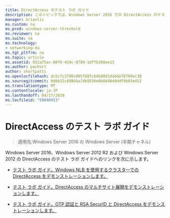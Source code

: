 ```yaml
---
title: DirectAccess のテスト ラボ ガイド
description: このトピックでは、Windows Server 2016 での DirectAccess のテスト ラボ ガイドへのリンクを示します。
manager: brianlic
ms.custom: na
ms.prod: windows-server-threshold
ms.reviewer: na
ms.suite: na
ms.technology:
- networking-da
ms.tgt_pltfrm: na
ms.topic: article
ms.assetid: 931a75ac-80f8-434c-8789-1dffb308ee13
ms.author: pashort
author: shortpatti
ms.openlocfilehash: dc5c7c3780c095f88fcbdb80d1dabde78799ec38
ms.sourcegitcommit: 0d0b32c8986ba7db9536e0b8648d4ddf9b03e452
ms.translationtype: MT
ms.contentlocale: ja-JP
ms.lasthandoff: 04/17/2019
ms.locfileid: "59846913"
---
```

# <a name="directaccess-test-lab-guides"></a>DirectAccess のテスト ラボ ガイド

>適用先:Windows Server 2016 の Windows Server (半期チャネル)

Windows Server 2016、Windows Server 2012 R2 および Windows Server 2012 の DirectAccess のテスト ラボ ガイドへのリンクを次に示します。

- [テスト ラボ ガイド。Windows NLB を使用するクラスターでの DirectAccess をデモンストレーションします。](tlg-cluster-nlb/Test-Lab-Guide-Demonstrate-DirectAccess-in-a-Cluster-with-Windows-NLB.md)

- [テスト ラボ ガイド。DirectAccess のマルチサイト展開をデモンストレーションします。](tlg-multisite/Test-Lab-Guide-Demonstrate-a-DirectAccess-Multisite-Deployment.md)

- [テスト ラボ ガイド。OTP 認証と RSA SecurID と DirectAccess をデモンストレーションします。](tlg-otp-securid/Test-Lab-Guide-Demonstrate-DirectAccess-with-OTP-Authentication-and-RSA-SecurID.md)
